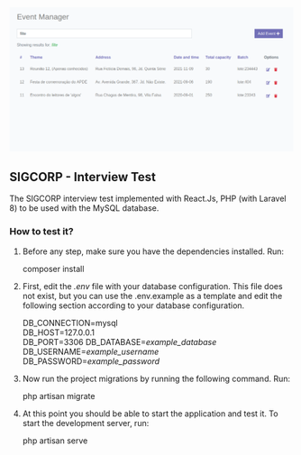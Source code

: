 <p align="center"><a href="https://github.com/raulbonifacio/sigcorp-test" target="_blank"><img src="https://github.com/raulbonifacio/sigcorp-test/blob/master/screenshot.png" width="800"></a></p>

## SIGCORP - Interview Test

The SIGCORP interview test implemented with React.Js, PHP (with Laravel 8) to be used with the MySQL database.

### How to test it?

1. Before any step, make sure you have the dependencies installed. Run:

	composer install

2. First, edit the *.env* file with your database configuration. This file does not exist, but you can use the .env.example as a template and edit the following section according to your database configuration.

	DB_CONNECTION=mysql  
	DB_HOST=127.0.0.1  
	DB_PORT=3306
	DB_DATABASE=*example_database*  
	DB_USERNAME=*example_username*  
	DB_PASSWORD=*example_password*  

3. Now run the project migrations by running the following command. Run:

	php artisan migrate

4. At this point you should be able to start the application and test it. To start the development server, run:

	php artisan serve



